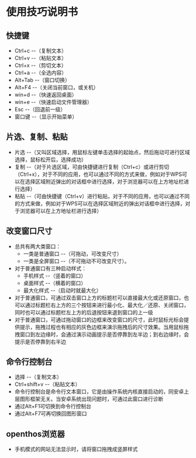 # 使用技巧说明书
## 快捷键
  - Ctrl+c --（复制文本）
  - Ctrl+v --（粘贴文本）
  - Ctrl+x --（剪切文本）
  - Ctrl+a --（全选内容）
  - Alt+Tab --（窗口切换）
  - Alt+F4 --（关闭当前窗口，或关机）
  - win+d --（快速返回桌面）
  - win+e --（快速启动文件管理器）
  - Esc --（回退前一级）
  - 窗口键 --（显示开始菜单）

## 片选、复制、粘贴
   - 片选 --（又叫区域选择，用鼠标左键单击选择的起始点，然后拖动可进行区域选择，鼠标松开后，选择成功）
   - 复制 --（对于片选区域，可由快捷键进行复制（Ctrl+c）或进行剪切（Ctrl+x），对于不同的应用，也可以通过不同的方式来做，例如对于WPS可以在选择区域附近弹出的对话框中进行选择，对于浏览器可以在上方地址栏进行选择）
   - 粘贴 --（可由快捷键（Ctrl+v）进行粘贴，对于不同的应用，也可以通过不同的方式来做，例如对于WPS可以在选择区域附近的弹出对话框中进行选择，对于浏览器可以在上方地址栏进行选择）

## 改变窗口尺寸
   - 总共有两大类窗口：
      - 一类是普通窗口 --（可拖动，可改变尺寸）
      - 一类是全屏窗口 --（不可拖动不可改变尺寸）。
   - 对于普通窗口有三种启动样式：
      - 手机样式 --（竖着的窗口）
      - 桌面样式 --（横着的窗口）
      - 最大化样式 --（启动时就最大化）
   - 对于普通窗口，可通过双击窗口上方的标题栏可以直接最大化或还原窗口，也可以通过标题栏右上方的三个按钮来进行最小化、最大化／还原、关闭窗口，同时也可以通过标题栏左上方的后退按钮来退到窗口的上一级
   - 对于普通窗口，可通过拖动窗口的边框来改变窗口的尺寸，此时鼠标光标会提供提示，拖拽过程也有相应的灰色边框来演示拖拽后的尺寸效果。当用鼠标拖拽窗口到左边缘时，会通过演示动画提示是否停靠到左半边；到右边缘时，会提示是否停靠到右半边

## 命令行控制台  
   - 选择 --（复制文本）
   - Ctrl+shift+v --（粘贴文本）
   - 命令行控制台是命令行文本窗口，它是由操作系统内核直接启动的，同安卓上层图形框架无关。当安卓系统出现问题时，可通过此窗口进行诊断
   - 通过Alt+F1可切换到命令行控制台
   - 通过Alt+F7可再切换回图形窗口

## openthos浏览器
   - 手机模式的网站无法显示时，请将窗口拖拽成竖屏样式
